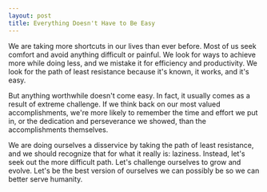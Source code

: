 ```yaml
---
layout: post
title: Everything Doesn't Have to Be Easy
---
```


We are taking more shortcuts in our lives than ever before. Most of us seek comfort and avoid anything difficult or painful. We look for ways to achieve more while doing less, and we mistake it for efficiency and productivity. We look for the path of least resistance because it's known, it works, and it's easy.

But anything worthwhile doesn't come easy. In fact, it usually comes as a result of extreme challenge. If we think back on our most valued accomplishments, we're more likely to remember the time and effort we put in, or the dedication and perseverance we showed, than the accomplishments themselves.

We are doing ourselves a disservice by taking the path of least resistance, and we should recognize that for what it really is: laziness. Instead, let's seek out the more difficult path. Let's challenge ourselves to grow and evolve. Let's be the best version of ourselves we can possibly be so we can better serve humanity.